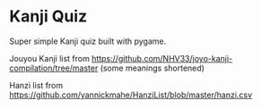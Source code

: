 # Kanji Quiz

Super simple Kanji quiz built with pygame.

Jouyou Kanji list from https://github.com/NHV33/joyo-kanji-compilation/tree/master (some meanings shortened)

Hanzi list from https://github.com/yannickmahe/HanziList/blob/master/hanzi.csv
